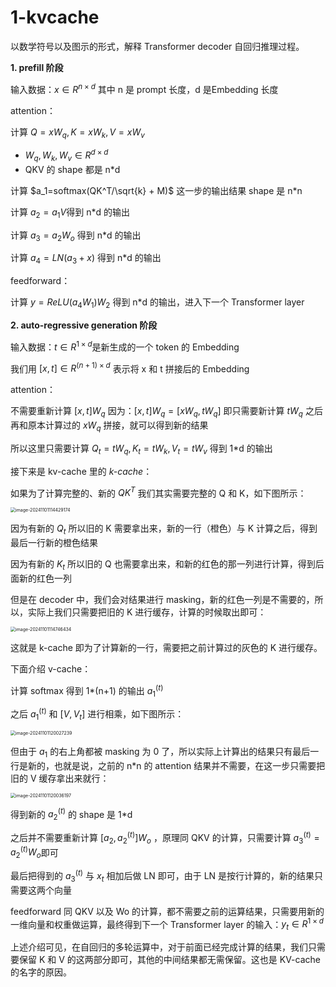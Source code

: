 # 1-kvcache
以数学符号以及图示的形式，解释 Transformer decoder 自回归推理过程。



**1. prefill 阶段**

输入数据：$x \in R^{n\times d}$ 其中 n 是 prompt 长度，d 是Embedding 长度

attention：

计算 $Q = xW_q, K=xW_k, V=xW_v$

* $W_q, W_k, W_v \in R^{d\times d}$
* QKV 的 shape 都是 n*d

计算 $a_1=softmax(QK^T/\sqrt{k} + M)$ 这一步的输出结果 shape 是 n*n

计算 $a_2 = a_1V$​ 得到 n*d 的输出

计算 $a_3 = a_2W_o$  得到 n*d 的输出

计算 $a_4=LN(a_3+x)$ 得到 n*d 的输出

feedforward：

计算 $y=ReLU(a_4 W_1)W_2$ 得到 n*d 的输出，进入下一个 Transformer layer



**2. auto-regressive generation 阶段**

输入数据：$t \in R^{1\times d}$​ 是新生成的一个 token 的 Embedding

我们用 $[x,t] \in R^{(n+1)\times d}$ 表示将 x 和 t 拼接后的 Embedding

attention：

不需要重新计算 $[x,t]W_q$ 因为：$[x,t]W_q = [xW_q, tW_q]$ 即只需要新计算 $tW_q$ 之后再和原本计算过的 $xW_q$ 拼接，就可以得到新的结果

所以这里只需要计算 $Q_t = tW_q, K_t = tW_k, V_t = tW_v$ 得到 1*d 的输出

接下来是 kv-cache 里的 *k-cache*：

如果为了计算完整的、新的 $QK^T$ 我们其实需要完整的 Q 和 K，如下图所示：

<img src="/Users/yuanmu/Desktop/tech-in-papers/2024/11/image-20241101114429174.png" alt="image-20241101114429174" style="zoom:50%;" />

因为有新的 $Q_t$ 所以旧的 K 需要拿出来，新的一行（橙色）与 K 计算之后，得到最后一行新的橙色结果

因为有新的 $K_t$ 所以旧的 Q 也需要拿出来，和新的红色的那一列进行计算，得到后面新的红色一列

但是在 decoder 中，我们会对结果进行 masking，新的红色一列是不需要的，所以，实际上我们只需要把旧的 K 进行缓存，计算的时候取出即可：

<img src="/Users/yuanmu/Desktop/tech-in-papers/2024/11/image-20241101114746434.png" alt="image-20241101114746434" style="zoom:50%;" />

这就是 k-cache 即为了计算新的一行，需要把之前计算过的灰色的 K 进行缓存。

下面介绍 v-cache：

计算 softmax 得到 1*(n+1) 的输出 $a_1^{(t)}$

之后 $a_1^{(t)}$ 和 $[V,V_t]$ 进行相乘，如下图所示：

<img src="/Users/yuanmu/Desktop/tech-in-papers/2024/11/image-20241101120027239.png" alt="image-20241101120027239" style="zoom:50%;" />

但由于 $a_1$ 的右上角都被 masking 为 0 了，所以实际上计算出的结果只有最后一行是新的，也就是说，之前的 n*n 的 attention 结果并不需要，在这一步只需要把旧的 V 缓存拿出来就行：

<img src="/Users/yuanmu/Desktop/tech-in-papers/2024/11/image-20241101120036197.png" alt="image-20241101120036197" style="zoom:50%;" />

得到新的 $a_2^{(t)}$ 的 shape 是 1*d

之后并不需要重新计算 $[a_2,a_2^{(t)}] W_o$ ，原理同 QKV 的计算，只需要计算 $a_3^{(t)} = a_2^{(t)} W_o$​ 即可

最后把得到的 $a_3^{(t)}$ 与 $x_t$ 相加后做 LN 即可，由于 LN 是按行计算的，新的结果只需要这两个向量

feedforward 同 QKV 以及 Wo 的计算，都不需要之前的运算结果，只需要用新的一维向量和权重做运算，最终得到下一个 Transformer layer 的输入：$y_t \in R^{1\times d}$



上述介绍可见，在自回归的多轮运算中，对于前面已经完成计算的结果，我们只需要保留 K 和 V 的这两部分即可，其他的中间结果都无需保留。这也是 KV-cache 的名字的原因。
